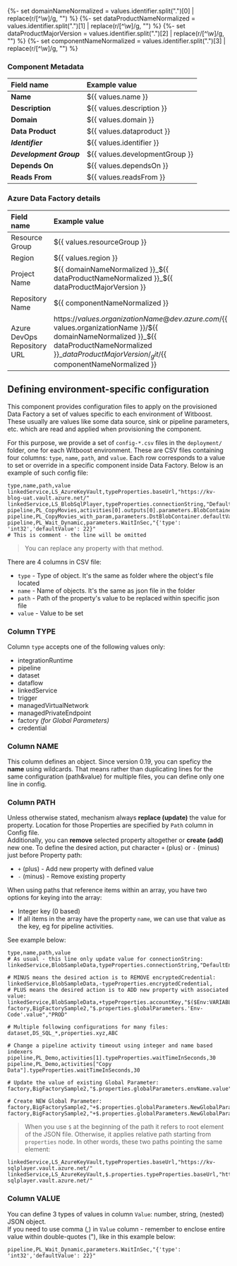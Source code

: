 {%- set domainNameNormalized = values.identifier.split(".")[0] | replace(r/[^\w]/g, "") %}
{%- set dataProductNameNormalized = values.identifier.split(".")[1] | replace(r/[^\w]/g, "") %}
{%- set dataProductMajorVersion = values.identifier.split(".")[2] | replace(r/[^\w]/g, "") %}
{%- set componentNameNormalized = values.identifier.split(".")[3] | replace(r/[^\w]/g, "") %}
### Component Metadata

| Field name              | Example value                  |
|:------------------------|:-------------------------------|
| **Name**                | ${{ values.name }}             |
| **Description**         | ${{ values.description }}      |
| **Domain**              | ${{ values.domain }}           |
| **Data Product**        | ${{ values.dataproduct }}      |
| **_Identifier_**        | ${{ values.identifier }}       |
| **_Development Group_** | ${{ values.developmentGroup }} |
| **Depends On**          | ${{ values.dependsOn }}        |
| **Reads From**          | ${{ values.readsFrom }}        |

### Azure Data Factory details

| Field name                  | Example value                                                                                                                                                                                                       |
|:----------------------------|:--------------------------------------------------------------------------------------------------------------------------------------------------------------------------------------------------------------------|
| Resource Group              | ${{ values.resourceGroup }}                                                                                                                                                                                         |
| Region                      | ${{ values.region }}                                                                                                                                                                                                |
| Project Name                | ${{ domainNameNormalized }}_${{ dataProductNameNormalized }}_${{ dataProductMajorVersion }}                                                                                                                         |
| Repository Name             | ${{ componentNameNormalized }}                                                                                                                                                                                      |
| Azure DevOps Repository URL | https://${{ values.organizationName }}@dev.azure.com/${{ values.organizationName }}/${{ domainNameNormalized }}_${{ dataProductNameNormalized }}_${{ dataProductMajorVersion }}/_git/${{ componentNameNormalized }} |

## Defining environment-specific configuration

This component provides configuration files to apply on the provisioned Data Factory a set of values specific to each environment of Witboost. These usually are values like some data source, sink or pipeline parameters, etc. which are read and applied when provisioning the component. 

For this purpose, we provide a set of `config-*.csv` files in the `deployment/` folder, one for each Witboost environment. These are CSV files containing four columns: `type`, `name`, `path`, and `value`. Each row corresponds to a value to set or override in a specific component inside Data Factory. Below is an example of such config file:

```
type,name,path,value
linkedService,LS_AzureKeyVault,typeProperties.baseUrl,"https://kv-blog-uat.vault.azure.net/"
linkedService,LS_BlobSqlPlayer,typeProperties.connectionString,"DefaultEndpointsProtocol=https;AccountName=blobstorageuat;EndpointSuffix=core.windows.net;"
pipeline,PL_CopyMovies,activities[0].outputs[0].parameters.BlobContainer,UAT
pipeline,PL_CopyMovies_with_param,parameters.DstBlobContainer.defaultValue,UAT
pipeline,PL_Wait_Dynamic,parameters.WaitInSec,"{'type': 'int32','defaultValue': 22}"
# This is comment - the line will be omitted
```
> You can replace any property with that method.

There are 4 columns in CSV file:
- `type` - Type of object. It's the same as folder where the object's file located
- `name` - Name of objects. It's the same as json file in the folder
- `path` - Path of the property's value to be replaced within specific json file
- `value` - Value to be set

### Column TYPE

Column `type` accepts one of the following values only:
- integrationRuntime
- pipeline
- dataset
- dataflow
- linkedService
- trigger
- managedVirtualNetwork
- managedPrivateEndpoint
- factory *(for Global Parameters)*
- credential

### Column NAME

This column defines an object. Since version 0.19, you can speficy the **name** using wildcards. That means rather than duplicating lines for the same configuration (path&value) for multiple files, you can define only one line in config.

### Column PATH

Unless otherwise stated, mechanism always **replace (update)** the value for property. Location for those Properties are specified by `Path` column in Config file.  
Additionally, you can **remove** selected property altogether or **create (add)** new one. To define the desired action, put character `+` (plus) or `-` (minus) just before Property path:

* `+` (plus) - Add new property with defined value
* `-` (minus) - Remove existing property

When using paths that reference items within an array, you have two options for keying into the array:
* Integer key (0 based)
* If all items in the array have the property ```name```, we can use that value as the key, eg for pipeline activities.

See example below:
```
type,name,path,value
# As usual - this line only update value for connectionString:
linkedService,BlobSampleData,typeProperties.connectionString,"DefaultEndpointsProtocol=https;AccountName=sqlplayer2019;EndpointSuffix=core.windows.net;"

# MINUS means the desired action is to REMOVE encryptedCredential:
linkedService,BlobSampleData,-typeProperties.encryptedCredential,
# PLUS means the desired action is to ADD new property with associated value:
linkedService,BlobSampleData,+typeProperties.accountKey,"$($Env:VARIABLE)"
factory,BigFactorySample2,"$.properties.globalParameters.'Env-Code'.value","PROD"

# Multiple following configurations for many files:
dataset,DS_SQL_*,properties.xyz,ABC

# Change a pipeline activity timeout using integer and name based indexers
pipeline,PL_Demo,activities[1].typeProperties.waitTimeInSeconds,30
pipeline,PL_Demo,activities["Copy Data"].typeProperties.waitTimeInSeconds,30

# Update the value of existing Global Parameter:
factory,BigFactorySample2,"$.properties.globalParameters.envName.value",POC

# Create NEW Global Parameter:
factory,BigFactorySample2,"+$.properties.globalParameters.NewGlobalParam.value",2023
factory,BigFactorySample2,"+$.properties.globalParameters.NewGlobalParam.type",int
```

> When you use `$` at the beginning of the path it refers to root element of the JSON file.
> Otherwise, it applies relative path starting from `properties` node.
In other words, these two paths pointing the same element:
```
linkedService,LS_AzureKeyVault,typeProperties.baseUrl,"https://kv-sqlplayer.vault.azure.net/"
linkedService,LS_AzureKeyVault,$.properties.typeProperties.baseUrl,"https://kv-sqlplayer.vault.azure.net/"
```

### Column VALUE

You can define 3 types of values in column `Value`: number, string, (nested) JSON object.  
If you need to use comma (,) in `Value` column - remember to enclose entire value within double-quotes ("), like in this example below:
```
pipeline,PL_Wait_Dynamic,parameters.WaitInSec,"{'type': 'int32','defaultValue': 22}"
```
